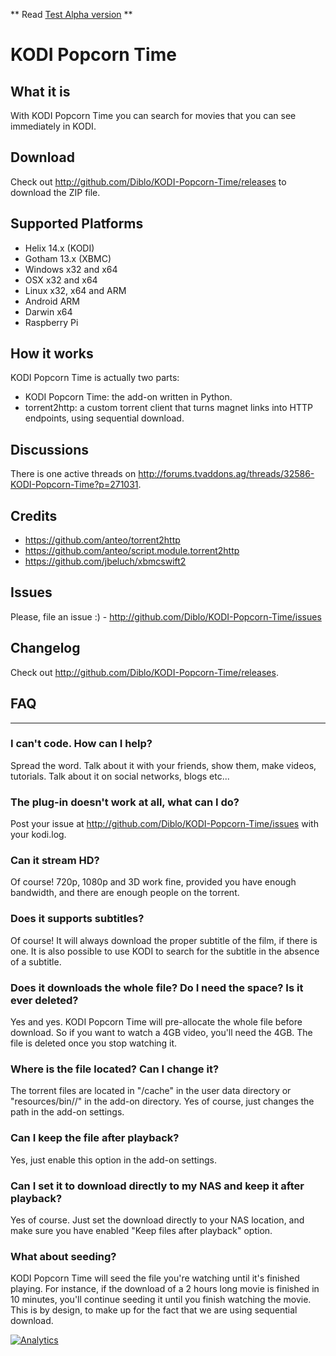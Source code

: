 


** Read [Test Alpha version](https://github.com/Diblo/KODI-Popcorn-Time/wiki/Test-Alpha-version) **




KODI Popcorn Time
===========

What it is
----------
With KODI Popcorn Time you can search for movies that you can see immediately in KODI.


Download
--------
Check out http://github.com/Diblo/KODI-Popcorn-Time/releases to download the ZIP file.


Supported Platforms
-------------------
* Helix 14.x (KODI)
* Gotham 13.x (XBMC)
* Windows x32 and x64
* OSX x32 and x64
* Linux x32, x64 and ARM
* Android ARM
* Darwin x64
* Raspberry Pi

How it works
------------
KODI Popcorn Time is actually two parts:
* KODI Popcorn Time: the add-on written in Python.
* torrent2http: a custom torrent client that turns magnet links into HTTP endpoints, using sequential download.


Discussions
------------
There is one active threads on http://forums.tvaddons.ag/threads/32586-KODI-Popcorn-Time?p=271031.


Credits
-----------
* https://github.com/anteo/torrent2http
* https://github.com/anteo/script.module.torrent2http
* https://github.com/jbeluch/xbmcswift2


Issues
-----------
Please, file an issue :) - http://github.com/Diblo/KODI-Popcorn-Time/issues


Changelog
---------
Check out http://github.com/Diblo/KODI-Popcorn-Time/releases.


## FAQ ##
---------------------------------------
### I can't code. How can I help? ###
Spread the word. Talk about it with your friends, show them, make videos, tutorials. Talk about it on social networks, blogs etc...

### The plug-in doesn't work at all, what can I do? ###
Post your issue at http://github.com/Diblo/KODI-Popcorn-Time/issues with your kodi.log.

### Can it stream HD? ###
Of course! 720p, 1080p and 3D work fine, provided you have enough bandwidth, and there are enough people on the torrent.

### Does it supports subtitles? ###
Of course! It will always download the proper subtitle of the film, if there is one. It is also possible to use KODI to search for the subtitle in the absence of a subtitle.

### Does it downloads the whole file? Do I need the space? Is it ever deleted?
Yes and yes. KODI Popcorn Time will pre-allocate the whole file before download. So if you want to watch a 4GB video, you'll need the 4GB. The file is deleted once you stop watching it.

### Where is the file located? Can I change it? ###
The torrent files are located in "/cache" in the user data directory or "resources/bin/<OS>/" in the add-on directory. Yes of course, just changes the path in the add-on settings.

### Can I keep the file after playback? ###
Yes, just enable this option in the add-on settings.

### Can I set it to download directly to my NAS and keep it after playback? ###
Yes of course. Just set the download directly to your NAS location, and make sure you have enabled "Keep files after playback" option.

### What about seeding? ###
KODI Popcorn Time will seed the file you're watching until it's finished playing. For instance, if the download of a 2 hours long movie is finished in 10 minutes, you'll continue seeding it until you finish watching the movie. This is by design, to make up for the fact that we are using sequential download.

[![Analytics](https://ga-beacon.appspot.com/UA-63872919-1/KODI-Popcorn-Time/Test_the_new_0.7.0_alpha_version)](https://github.com/igrigorik/ga-beacon)
